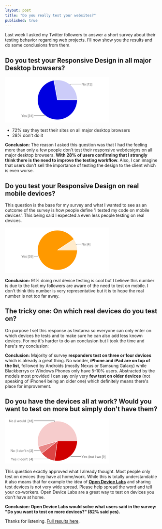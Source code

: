```yaml
---
layout: post
title: "Do you really test your websites?"
published: true
---
```


Last week I asked my Twitter followers to answer a short survey about their testing behavior regarding web projects. I'll now show you the results and do some conclusions from them.

## Do you test your Responsive Design in all major Desktop browsers?

![Chart: Only 72% of users test their sites on all desktop browsers](/img/blog/survey-testing-desktop.png)

- 72% say they test their sites on all major desktop browsers
- 28% don't do it

**Conclusion:** The reason I asked this question was that I had the feeling more than only a few people don't test their responsive webdesigns on all major desktop browsers. **With 28% of users confirming that I strongly think there is the need to improve the testing workflow**. Also, I can imagine that users don't sell the importance of testing the design to the client which is even worse.


## Do you test your Responsive Design on real mobile devices?

This question is the base for my survey and what I wanted to see as an outcome of the survey is how people define 'I tested my code on mobile devices'. This being said I expected a even less people testing on real devices.

![Chart: 91% test on real devices](/img/blog/survey-testing-mobiledevices.png)

**Conclusion:** 91% doing real device testing is cool but I believe this number is due to the fact my followers are aware of the need to test on mobile. I don't think this number is very representative but it is to hope the real number is not too far away.

## The tricky one: On which real devices do you test on?

On purpose I set this response as textarea so everyone can only enter on which devices he tests and to make sure he can also add less known devices. For me it's harder to do an conclusion but I took the time and here's my conclusion:

**Conclusion:** Majority of survey **responders test on three or four devices** which is already a great thing. No wonder, **iPhone and iPad are on top of the list**, followed by Androids (mostly Nexus or Samsung Galaxy) while Blackberrys or Windows Phones only have 5-10% users. Abstracted by the models most provided I can say only very **few test on older devices** (not speaking of iPhone4 being an older one) which definitely means there's place for improvement.

## Do you have the devices all at work? Would you want to test on more but simply don't have them?

![Chart: most users would want to test on more devices](/img/blog/survey-testing-devicesatwork.png)

This question exactly approved what I already thought. Most people only test on devices they have at home/work. While this is totally understandable it also means that for example the idea of **[Open Device Labs](http://opendevicelab.com/)** and sharing test devices is not very wide spread. Please help spread the word and tell your co-workers. Open Device Labs are a great way to test on devices you don't have at home.

**Conclusion: Open Device Labs would solve what users said in the survey: "Do you want to test on more devices?" (82% said yes).**

Thanks for listening. [Full results here](https://docs.google.com/forms/d/128zseBJt2wbHpZhWxLK0iwouM3_teAoIEw-I5xJ2NdU/viewanalytics).
